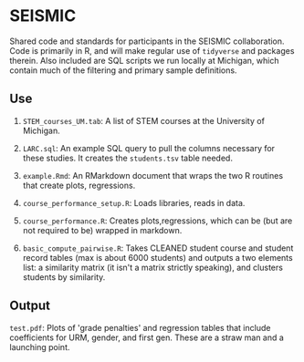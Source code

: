 # SEISMIC
Shared code and standards for participants in the SEISMIC collaboration. Code is primarily in R, and will make regular use of `tidyverse` and packages therein. Also included are SQL scripts we run locally at Michigan, which contain much of the filtering and primary sample definitions.

## Use
1. `STEM_courses_UM.tab`: A list of STEM courses at the University of Michigan.

2. `LARC.sql`: An example SQL query to pull the columns necessary for these studies. It creates the `students.tsv` table needed.

3. `example.Rmd`: An RMarkdown document that wraps the two R routines that create plots, regressions.

4. `course_performance_setup.R`: Loads libraries, reads in data.

5. `course_performance.R`: Creates plots,regressions, which can be (but are not required to be) wrapped in markdown.

6. `basic_compute_pairwise.R`: Takes CLEANED student course and student record tables (max is about 6000 students) and outputs a two elements list: a similarity matrix (it isn't a matrix strictly speaking), and clusters students by similarity.

## Output
`test.pdf`: Plots of 'grade penalties' and regression tables that include coefficients for URM, gender, and first gen. These are a straw man and a launching point.
